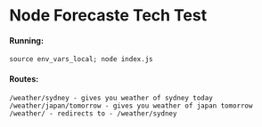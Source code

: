 # Node Forecaste Tech Test

#### Running:

    source env_vars_local; node index.js


#### Routes:

    /weather/sydney - gives you weather of sydney today
    /weather/japan/tomorrow - gives you weather of japan tomorrow
    /weather/ - redirects to - /weather/sydney

